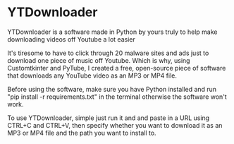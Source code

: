# YTDownloader

YTDownloader is a software made in Python by yours truly to help make downloading videos off Youtube a lot easier

It's tiresome to have to click through 20 malware sites and ads just to download one piece of music off Youtube.
Which is why, using Customtkinter and PyTube, I created a free, open-source piece of software that downloads any YouTube video as an MP3 or MP4 file.

Before using the software, make sure you have Python installed and run "pip install -r requirements.txt" in the terminal otherwise the software won't work.

To use YTDownloader, simple just run it and and paste in a URL using CTRL+C and CTRL+V, then specify whether you want to download it as an MP3 or MP4 file and the path you want to install to.
